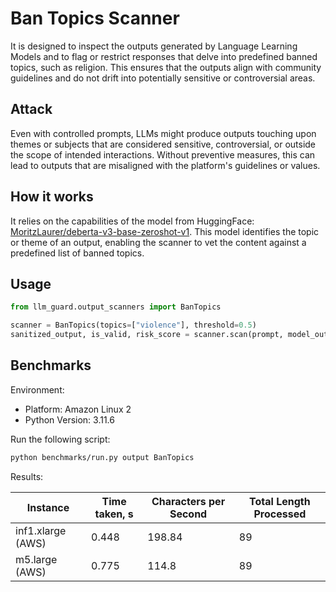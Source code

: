 # Ban Topics Scanner

It is designed to inspect the outputs generated by Language Learning Models and to flag or restrict responses that delve
into predefined banned topics, such as religion. This ensures that the outputs align with community guidelines and do
not drift into potentially sensitive or controversial areas.

## Attack

Even with controlled prompts, LLMs might produce outputs touching upon themes or subjects that are considered sensitive,
controversial, or outside the scope of intended interactions. Without preventive measures, this can lead to outputs that
are misaligned with the platform's guidelines or values.

## How it works

It relies on the capabilities of the model from
HuggingFace: [MoritzLaurer/deberta-v3-base-zeroshot-v1](https://huggingface.co/MoritzLaurer/deberta-v3-base-zeroshot-v1).
This model identifies the topic or theme of an output, enabling the scanner to vet the content against a predefined list
of banned topics.

## Usage

```python
from llm_guard.output_scanners import BanTopics

scanner = BanTopics(topics=["violence"], threshold=0.5)
sanitized_output, is_valid, risk_score = scanner.scan(prompt, model_output)
```

## Benchmarks

Environment:

- Platform: Amazon Linux 2
- Python Version: 3.11.6

Run the following script:

```sh
python benchmarks/run.py output BanTopics
```

Results:

| Instance          | Time taken, s | Characters per Second | Total Length Processed |
|-------------------|---------------|-----------------------|------------------------|
| inf1.xlarge (AWS) | 0.448         | 198.84                | 89                     |
| m5.large (AWS)    | 0.775         | 114.8                 | 89                     |
